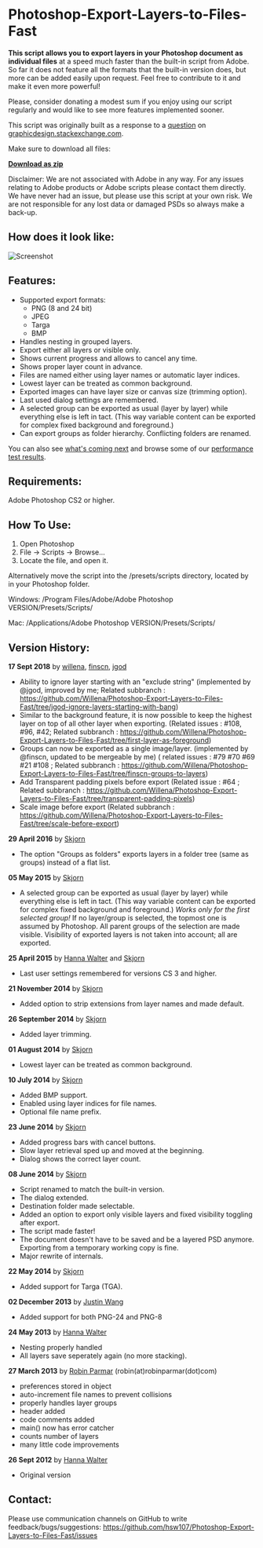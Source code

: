 Photoshop-Export-Layers-to-Files-Fast
=================================

<b>This script allows you to export layers in your Photoshop document as individual files</b> at a speed much faster than the built-in script from Adobe. So far it does not feature all the formats that the built-in version does, but more can be added easily upon request. Feel free to contribute to it and make it even more powerful!

Please, consider donating a modest sum if you enjoy using our script regularly and would like to see more features implemented sooner.

This script was originally built as a response to a [question](http://graphicdesign.stackexchange.com/questions/1961/export-photoshop-layers-to-individual-png-files-batch-process) on [graphicdesign.stackexchange.com](http://graphicdesign.stackexchange.com/).

Make sure to download all files:

<b>[Download as zip](https://github.com/hsw107/Photoshop-Export-Layers-to-Files-Fast/archive/master.zip)</b>

Disclaimer: We are not associated with Adobe in any way. For any issues relating to Adobe products or Adobe scripts please contact them directly. We have never had an issue, but please use this script at your own risk. We are not responsible for any lost data or damaged PSDs so always make a back-up.

How does it look like:
-------------------------------
![Screenshot](https://i.imgur.com/JUBTYIf.png)

Features:
-------------------------------
* Supported export formats:
  * PNG (8 and 24 bit)
  * JPEG
  * Targa
  * BMP
* Handles nesting in grouped layers.
* Export either all layers or visible only.
* Shows current progress and allows to cancel any time.
* Shows proper layer count in advance.
* Files are named either using layer names or automatic layer indices.
* Lowest layer can be treated as common background.
* Exported images can have layer size or canvas size (trimming option).
* Last used dialog settings are remembered.
* A selected group can be exported as usual (layer by layer) while everything else is left in tact. (This way variable content can be exported for complex fixed background and foreground.)
* Can export groups as folder hierarchy. Conflicting folders are renamed.

You can also see [what's coming next](https://github.com/hsw107/Photoshop-Export-Layers-to-Files-Fast/wiki/Feature-Roadmap) and browse some of our [performance test results](https://github.com/hsw107/Photoshop-Export-Layers-to-Files-Fast/wiki/Performance-Test-Results).

Requirements:
-------------------------------
Adobe Photoshop CS2 or higher.

How To Use:
-------------------------------
1. Open Photoshop
2. File -> Scripts -> Browse...
3. Locate the file, and open it.

Alternatively move the script into the /presets/scripts directory, located by in your Photoshop folder.

Windows: /Program Files/Adobe/Adobe Photoshop VERSION/Presets/Scripts/

Mac: /Applications/Adobe Photoshop VERSION/Presets/Scripts/


Version History:
-------------------------------
<b>17 Sept 2018</b> by [willena](https://github.com/Willena), [finscn](https://github.com/finscn), [jgod](https://github.com/jgod)

* Ability to ignore layer starting with an "exclude string" (implemented by @jgod, improved by me; Related subbranch : https://github.com/Willena/Photoshop-Export-Layers-to-Files-Fast/tree/jgod-ignore-layers-starting-with-bang)
* Similar to the background feature, it is now possible to keep the highest layer on top of all other layer when exporting. (Related issues : #108, #96, #42; Related subbranch : https://github.com/Willena/Photoshop-Export-Layers-to-Files-Fast/tree/first-layer-as-foreground)
* Groups can now be exported as a single image/layer. (implemented by @finscn, updated to be mergeable by me) ( related issues : #79 #70 #69 #21 #108 ; Related subbranch : https://github.com/Willena/Photoshop-Export-Layers-to-Files-Fast/tree/finscn-groups-to-layers)
* Add Transparent padding pixels before export (Related issue : #64 ; Related subbranch : https://github.com/Willena/Photoshop-Export-Layers-to-Files-Fast/tree/transparent-padding-pixels)
* Scale image before export (Related subbranch : https://github.com/Willena/Photoshop-Export-Layers-to-Files-Fast/tree/scale-before-export)


<b>29 April 2016</b> by [Skjorn](https://github.com/skjorn)

* The option "Groups as folders" exports layers in a folder tree (same as groups) instead of a flat list.

<b>05 May 2015</b> by [Skjorn](https://github.com/skjorn)

* A selected group can be exported as usual (layer by layer) while everything else is left in tact. (This way variable content can be exported for complex fixed background and foreground.) _Works only for the first selected group!_ If no layer/group is selected, the topmost one is assumed by Photoshop. All parent groups of the selection are made visible. Visibility of exported layers is not taken into account; all are exported.

<b>25 April 2015</b> by [Hanna Walter](https://github.com/hsw107) and [Skjorn](https://github.com/skjorn)

* Last user settings remembered for versions CS 3 and higher.

<b>21 November 2014</b> by [Skjorn](https://github.com/skjorn)

*  Added option to strip extensions from layer names and made default.

<b>26 September 2014</b> by [Skjorn](https://github.com/skjorn)

* Added layer trimming.

<b>01 August 2014</b> by [Skjorn](https://github.com/skjorn)

* Lowest layer can be treated as common background.

<b>10 July 2014</b> by [Skjorn](https://github.com/skjorn)

* Added BMP support.
* Enabled using layer indices for file names.
* Optional file name prefix.

<b>23 June 2014</b> by [Skjorn](https://github.com/skjorn)

* Added progress bars with cancel buttons.
* Slow layer retrieval sped up and moved at the beginning.
* Dialog shows the correct layer count.

<b>08 June 2014</b> by [Skjorn](https://github.com/skjorn)

* Script renamed to match the built-in version.
* The dialog extended.
* Destination folder made selectable.
* Added an option to export only visible layers and fixed visibility toggling after export.
* The script made faster!
* The document doesn't have to be saved and be a layered PSD anymore. Exporting from a temporary working copy is fine.
* Major rewrite of internals.

<b>22 May 2014</b> by [Skjorn](https://github.com/skjorn)

* Added support for Targa (TGA).

<b>02 December 2013</b> by [Justin Wang](http://www.github.com/Tangleworm)

* Added support for both PNG-24 and PNG-8

<b>24 May 2013</b> by [Hanna Walter](https://github.com/hsw107)

* Nesting properly handled
*  All layers save seperately again (no more stacking).

<b>27 March 2013</b> by [Robin Parmar](http://robinparmar.com/) (robin(at)robinparmar(dot)com)

* preferences stored in object
* auto-increment file names to prevent collisions
* properly handles layer groups
* header added
* code comments added
* main() now has error catcher
* counts number of layers
* many little code improvements

<b>26 Sept 2012</b> by [Hanna Walter](https://github.com/hsw107)

* Original version


Contact:
-------------------------------
Please use communication channels on GitHub to write feedback/bugs/suggestions: https://github.com/hsw107/Photoshop-Export-Layers-to-Files-Fast/issues
